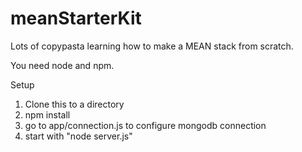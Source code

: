 # meanStarterKit
Lots of copypasta learning how to make a MEAN stack from scratch.

You need node and npm.

Setup

1. Clone this to a directory
2. npm install
3. go to app/connection.js to configure mongodb connection
4. start with "node server.js"